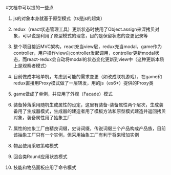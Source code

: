 #文档中可以提的一些点

1. js的对象本身就基于原型模式（ts是js的超集）
2. redux（react状态管理工具）更新状态时使用了Object.assign来深拷贝对象，可以说是利用了原型模式的理念，目的是保留状态的变更记录等
3. 整个项目接近MVC架构，react充当view层，redux充当modal，game作为controller，用户操作view向controller发起调用，controller更新modal状态，而react-redux会自动将modal的状态变化更新到view中（这种更新本质上是观察者模式）
4. 目前做成本地单机，考虑到可能的需求变更（如改成联机游戏），在game和redux直接用Proxy模式做了一层转发，用的js（es6+）提供的Proxy类
5. game做成了单例，并应用了外观（Facade）模式
6. 装备掉落采用随机生成属性的设定，这里有装备-装备属性两个层次，生成装备用了生成器模式，生成器的建造者用了模板方法和原型模式建造并返回拷贝对象，装备属性用了抽象工厂
7. 属性的抽象工厂由精良词缀，史诗词缀，传说词缀三个产品构成产品族，目前该抽象工厂只有一个实例，但采用抽象工厂有利于将来增加实例

8. 物品使用采取策略模式
9. 回合类Round应用状态模式
10. 技能和物品面板应用了命令模式